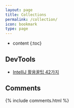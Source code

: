 ```yaml
---
layout: page
title: Collections
permalink: /collection/
icon: bookmark
type: page
---
```


* content
{:toc}

## DevTools

* [IntelliJ 활용꿀팁 42가지](http://www.kwangsiklee.com/ko/2016/12/%EC%9D%B8%ED%85%94%EB%A6%ACj-%ED%99%9C%EC%9A%A9%EA%BF%80%ED%8C%81-42%EA%B0%80%EC%A7%80/)

## Comments

{% include comments.html %}
